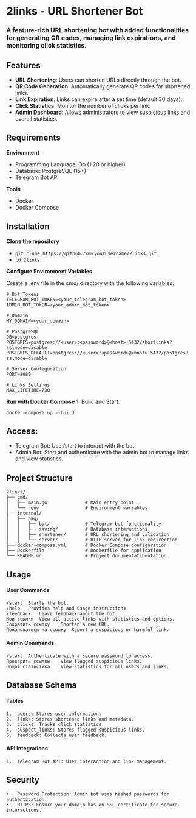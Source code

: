 # 2links - URL Shortener Bot #

### A feature-rich URL shortening bot with added functionalities for generating QR codes, managing link expirations, and monitoring click statistics.

## Features
- **URL Shortening**: Users can shorten URLs directly through the bot.
- **QR Code Generation**: Automatically generate QR codes for shortened links.
- **Link Expiration**: Links can expire after a set time (default 30 days).
- **Click Statistics**: Monitor the number of clicks per link.
- **Admin Dashboard**: Allows administrators to view suspicious links and overall statistics.

## Requirements

**Environment**
- Programming Language: Go (1.20 or higher)
- Database: PostgreSQL (15+)
- Telegram Bot API

**Tools**
- Docker
- Docker Compose

## Installation

**Clone the repository**

- ```git clone https://github.com/yourusername/2links.git```
- ```cd 2links```

**Configure Environment Variables**

Create a .env file in the cmd/ directory with the following variables:
```
# Bot Tokens
TELEGRAM_BOT_TOKEN=<your_telegram_bot_token>
ADMIN_BOT_TOKEN=<your_admin_bot_token>

# Domain
MY_DOMAIN=<your_domain>

# PostgreSQL
DB=postgres
POSTGRES=postgres://<user>:<password>@<host>:5432/shortlinks?sslmode=disable
POSTGRES_DEFAULT=postgres://<user>:<password>@<host>:5432/postgres?sslmode=disable

# Server Configuration
PORT=8080

# Links Settings
MAX_LIFETIME=730
```

**Run with Docker Compose**
	1.	Build and Start:

```docker-compose up --build```

## Access:
- Telegram Bot: Use /start to interact with the bot.
- Admin Bot: Start and authenticate with the admin bot to manage links and view statistics.

## Project Structure

```plaintext
2links/
├── cmd/
│   ├── main.go              # Main entry point
│   └── .env                 # Environment variables
├── internal/
│   ├── pkg/
│   │   ├── bot/             # Telegram bot functionality
│   │   ├── saving/          # Database interactions
│   │   ├── shortener/       # URL shortening and validation
│   │   └── server/          # HTTP server for link redirection
├── docker-compose.yml       # Docker Compose configuration
├── Dockerfile               # Dockerfile for application
└── README.md                # Project documentationntation
```

## Usage

#### User Commands

```
/start	Starts the bot.
/help	Provides help and usage instructions.
/feedback	Leave feedback about the bot.
Mои ссылки	View all active links with statistics and options.
Сократить ссылку	Shorten a new URL.
Пожаловаться на ссылку	Report a suspicious or harmful link.
```

#### Admin Commands

```
/start	Authenticate with a secure password to access.
Проверить ссылки	View flagged suspicious links.
Общая статистика	View statistics for all users and links.
```

## Database Schema

#### Tables
	1.	users: Stores user information.
	2.	links: Stores shortened links and metadata.
	3.	clicks: Tracks click statistics.
	4.	suspect_links: Stores flagged suspicious links.
	5.	feedback: Collects user feedback.

#### API Integrations
	1.	Telegram Bot API: User interaction and link management.

## Security
	•	Password Protection: Admin bot uses hashed passwords for authentication.
	•	HTTPS: Ensure your domain has an SSL certificate for secure interactions.


